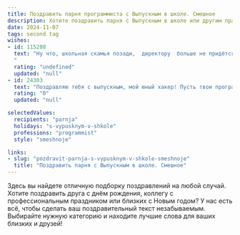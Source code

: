 ```yaml
---
title: Поздравить парня программиста с Выпускным в школе. Смешное
description: Хотите поздравить парня с Выпускным в школе или другим праздником? Наш ИИ создаст незабываемое поздравление, а вы обязательно выделитесь среди других.  
date: 2024-11-07
tags: second tag
wishes:
- id: 115288
  text: "Ну что, школьная скамья позади,  директору  больше не придётся  нервничать из-за твоих гениальных, но слегка  не в тему,  программных шедевров!  Поздравляю с окончанием школы, будущий  гений программирования! Пусть баги в твоей жизни будут такими же редкими, как  пятерки в твоем школьном дневнике (шутка, конечно, мы помним твои успехи в информатике!). Вперед, покорять  систему,  писать крутой код и  зарабатывать миллионы –  пусть  все  будет  как в лучших скриптах Голливуда (только без багов,  пожалуйста!).
  "
  rating: "undefined"
  updated: "null"
- id: 24303
  text: "Поздравляю тебя с выпускным, мой юный хакер! Пусть твои программы всегда компилируются без ошибок, а код будет чище, чем мой свитер после стирки. В мире IT тебя ждут великие приключения, и я уверен, что ты станешь звездой в мире байтов и серверов. Не забывай, что даже самый сложный баг можно победить с помощью чашки кофе и улыбки. Удачи в старшей школе жизни, и помни: если что-то пойдет не так, ты всегда сможешь откатиться к предыдущей версии! 😄🎓💻"
  rating: "0"
  updated: "null"

selectedValues:
  recipients: "parnja"
  holidays: "s-vypusknym-v-shkole"
  professions: "programmist"
  style: "smeshnoje"

links:
- slug: "pozdravit-parnja-s-vypusknym-v-shkole-smeshnoje"
  title: "Поздравить парня с Выпускным в школе. Смешное"
---
```


Здесь вы найдете отличную подборку поздравлений на любой случай. 
Хотите поздравить друга с днём рождения, коллегу с профессиональным праздником или близких с Новым годом? У нас есть всё, чтобы сделать ваш поздравительный текст незабываемым. Выбирайте нужную категорию и находите лучшие слова для ваших близких и друзей!
